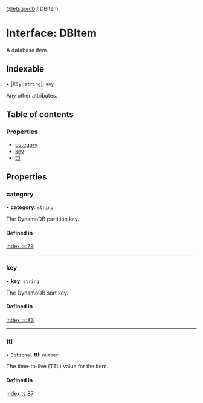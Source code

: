 [@letsgo/db](../README.md) / DBItem

# Interface: DBItem

A database item.

## Indexable

▪ [key: `string`]: `any`

Any other attributes.

## Table of contents

### Properties

- [category](DBItem.md#category)
- [key](DBItem.md#key)
- [ttl](DBItem.md#ttl)

## Properties

### category

• **category**: `string`

The DynamoDB partition key.

#### Defined in

[index.ts:79](https://github.com/47chapters/letsgo/blob/5310a6f/packages/db/src/index.ts#L79)

___

### key

• **key**: `string`

The DynamoDB sort key.

#### Defined in

[index.ts:83](https://github.com/47chapters/letsgo/blob/5310a6f/packages/db/src/index.ts#L83)

___

### ttl

• `Optional` **ttl**: `number`

The time-to-live (TTL) value for the item.

#### Defined in

[index.ts:87](https://github.com/47chapters/letsgo/blob/5310a6f/packages/db/src/index.ts#L87)
